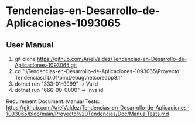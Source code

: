# Tendencias-en-Desarrollo-de-Aplicaciones-1093065
## User Manual
1. git clone https://github.com/ArielValdez/Tendencias-en-Desarrollo-de-Aplicaciones-1093065.git
2. cd ".\Tendencias-en-Desarrollo-de-Aplicaciones-1093065\Proyecto Tendencias\TD.01\bin\Debug\netcoreapp3.1"
4. dotnet run "333-01-9999" -> Valid
5. dotnet run "666-00-0000" -> Invalid

Requirement Document: 
Manual Tests: https://github.com/ArielValdez/Tendencias-en-Desarrollo-de-Aplicaciones-1093065/blob/main/Proyecto%20Tendencias/Doc/ManualTests.md
